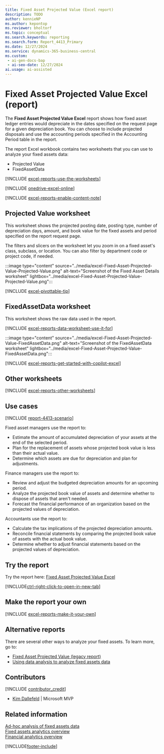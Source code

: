```yaml
---
title: Fixed Asset Projected Value (Excel report)
description: TODO
author: kennieNP
ms.author: kepontop
ms.reviewer: bholtorf
ms.topic: conceptual
ms.search.keywords: reporting
ms.search.form: Report_4413_Primary
ms.date: 12/27/2024
ms.service: dynamics-365-business-central
ms.custom:
 - ai-gen-docs-bap
 - ai-seo-date: 12/27/2024
ai.usage: ai-assisted
---
```


# Fixed Asset Projected Value Excel (report)

The **Fixed Asset Projected Value Excel** report shows how fixed asset ledger entries would depreciate in the dates specified on the request page for a given depreciation book. You can choose to include projected disposals and use the accounting periods specified in the Accounting Period table in the report.

The report Excel workbook contains two worksheets that you can use to analyze your fixed assets data:

- Projected Value
- FixedAssetData

[!INCLUDE [excel-reports-use-the-worksheets](../includes/excel-reports-use-the-worksheets.md)]

[!INCLUDE [onedrive-excel-online](../includes/onedrive-excel-online.md)]

[!INCLUDE [excel-reports-enable-content-note](../includes/excel-reports-enable-content-note.md)]

## Projected Value worksheet

This worksheet shows the projected posting date, posting type, number of depreciation days, amount, and book value for the fixed assets and period specified on the report request page.

The filters and slicers on the worksheet let you zoom in on a fixed asset's class, subclass, or location. You can also filter by department code or project code, if needed.

:::image type="content" source="../media/excel-Fixed-Asset-Projected-Value-Projected-Value.png" alt-text="Screenshot of the Fixed Asset Details worksheet" lightbox="../media/excel-Fixed-Asset-Projected-Value-Projected-Value.png":::

[!INCLUDE [excel-pivottable-tip](../includes/excel-pivottable-tip.md)]

## FixedAssetData worksheet

This worksheet shows the raw data used in the report.

[!INCLUDE [excel-reports-data-worksheet-use-it-for](../includes/excel-reports-data-worksheet-use-it-for.md)]

:::image type="content" source="../media/excel-Fixed-Asset-Projected-Value-FixedAssetData.png" alt-text="Screenshot of the FixedAssetData worksheet" lightbox="../media/excel-Fixed-Asset-Projected-Value-FixedAssetData.png":::

[!INCLUDE [excel-reports-get-started-with-copilot-excel](../includes/excel-reports-get-started-with-copilot-excel.md)]

## Other worksheets

[!INCLUDE [excel-reports-other-worksheets](../includes/excel-reports-other-worksheets.md)]

## Use cases

[!INCLUDE [report-4413-scenario](../includes/report-4413-scenario-include.md)]

<!-- 

Prompt

Below is a report in an ERP system. Provide 3-4 use cases for different personas working with fixed asset management or finance for fixed assets.

Format like this:    
  
As a <persona>, use the report to    
* use case 1  
* use case 2    

Do not capitalize the persona names. 

Do not start lines with "Use the data to"

## Report name
Fixed Asset Projected Value

## Report description
The *Fixed Asset Projected Value* report shows the projected depreciation amounts and book value for a future period for your assets. 
The report is a detailed analysis that forecasts the future value of an organization's fixed assets over a specified period. This is specially useful where there are multiple depreciation methods and there is need to review the projected values of depreciation.
You can see the following budgeted depreciation information: 
- The book value and accumulated depreciation at the beginning of the selected period. 
- Changes during the period. 
- The book value and accumulated depreciation at the end of the selected period.
The report is useful when you are using different depreciation methods for your assets and want to estimate next year's depreciation, for example. 
**Note:** You can use the report to create the budget amounts for depreciation by selecting a budget and the **Copy to G/L Budget** field.

### Use cases
See projected depreciation amounts and book value for a future period for your assets

Please include your data sources and URLs

-->

Fixed asset managers use the report to:

- Estimate the amount of accumulated depreciation of your assets at the end of the selected period.
- Plan for the replacement of assets whose projected book value is less than their actual value.
- Determine which assets are due for depreciation and plan for adjustments.

Finance managers use the report to:

- Review and adjust the budgeted depreciation amounts for an upcoming period.
- Analyze the projected book value of assets and determine whether to dispose of assets that aren't needed.
- Forecast the financial performance of an organization based on the projected values of depreciation.

Accountants use the report to:

- Calculate the tax implications of the projected depreciation amounts.
- Reconcile financial statements by comparing the projected book value of assets with the actual book value.
- Determine whether to adjust financial statements based on the projected values of depreciation.

## Try the report

Try the report here: [Fixed Asset Projected Value Excel](https://businesscentral.dynamics.com?report=4413)

[!INCLUDE[ctrl-right-click-to-open-in-new-tab](../includes/ctrl-right-click-to-open-in-new-tab.md)]

## Make the report your own

[!INCLUDE [excel-reports-make-it-your-own](../includes/excel-reports-make-it-your-own.md)]

## Alternative reports

There are several other ways to analyze your fixed assets. To learn more, go to:

- [Fixed Asset Projected Value (legacy report)](report-5607.md)
- [Using data analysis to analyze fixed assets data](../ad-hoc-analysis-fa.md)  

## Contributors

[!INCLUDE [contributor_credit](../includes/contributor_credit.md)]

- [Kim Dallefeld](https://www.linkedin.com/in/kim-dallefeld/) | Microsoft MVP

## Related information

[Ad-hoc analysis of fixed assets data](../ad-hoc-analysis-fa.md)  
[Fixed assets analytics overview](../fa-analytics-overview.md)  
[Financial analytics overview](../bi.md)  

[!INCLUDE[footer-include](../includes/footer-banner.md)]